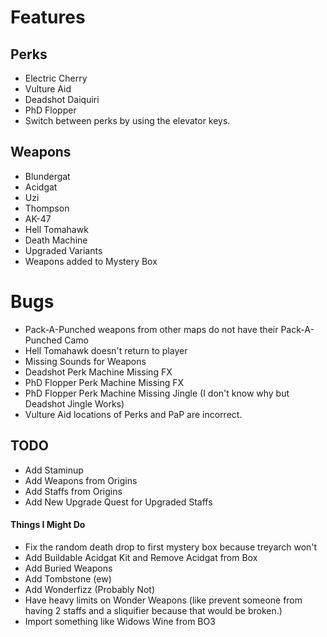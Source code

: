 
# Features

## Perks
+ Electric Cherry
+ Vulture Aid
+ Deadshot Daiquiri
+ PhD Flopper
+ Switch between perks by using the elevator keys.

## Weapons
+ Blundergat
+ Acidgat
+ Uzi
+ Thompson
+ AK-47
+ Hell Tomahawk
+ Death Machine
+ Upgraded Variants
+ Weapons added to Mystery Box


# Bugs
+ Pack-A-Punched weapons from other maps do not have their Pack-A-Punched Camo
+ Hell Tomahawk doesn't return to player
+ Missing Sounds for Weapons
+ Deadshot Perk Machine Missing FX
+ PhD Flopper Perk Machine Missing FX
+ PhD Flopper Perk Machine Missing Jingle (I don't know why but Deadshot Jingle Works)
+ Vulture Aid locations of Perks and PaP are incorrect.

## TODO
+ Add Staminup
+ Add Weapons from Origins
+ Add Staffs from Origins
+ Add New Upgrade Quest for Upgraded Staffs  


#### Things I Might Do
+ Fix the random death drop to first mystery box because treyarch won't
+ Add Buildable Acidgat Kit and Remove Acidgat from Box
+ Add Buried Weapons
+ Add Tombstone (ew)
+ Add Wonderfizz (Probably Not)
+ Have heavy limits on Wonder Weapons (like prevent someone from having 2 staffs and a sliquifier because that would be broken.)
+ Import something like Widows Wine from BO3
